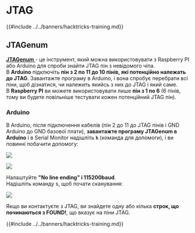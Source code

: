# JTAG

{{#include ../../banners/hacktricks-training.md}}

## JTAGenum

[**JTAGenum** ](https://github.com/cyphunk/JTAGenum) - це інструмент, який можна використовувати з Raspberry PI або Arduino для спроби знайти JTAG пін з невідомого чіпа.\
В **Arduino** підключіть **пін з 2 по 11 до 10 пінів, які потенційно належать до JTAG**. Завантажте програму в Arduino, і вона спробує перебрати всі піни, щоб дізнатися, чи належить якийсь з них до JTAG і який саме.\
В **Raspberry PI** ви можете використовувати лише **пін з 1 по 6** (6 пінів, тому ви будете повільніше тестувати кожен потенційний JTAG пін).

### Arduino

В Arduino, після підключення кабелів (пін 2 до 11 до JTAG пінів і GND Arduino до GND базової плати), **завантажте програму JTAGenum в Arduino** і в Serial Monitor надішліть **`h`** (команда для допомоги), і ви повинні побачити допомогу:

![](<../../images/image (939).png>)

![](<../../images/image (578).png>)

Налаштуйте **"No line ending" і 115200baud**.\
Надішліть команду s, щоб почати сканування:

![](<../../images/image (774).png>)

Якщо ви контактуєте з JTAG, ви знайдете одну або кілька **строк, що починаються з FOUND!**, що вказує на піни JTAG.

{{#include ../../banners/hacktricks-training.md}}
